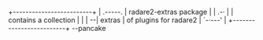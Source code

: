 +-------------------------+
|  .-----.                | radare2-extras package
|  | .-· |                | contains  a collection
|  | | --| extras         | of plugins for radare2
|  `-·---'                |
+-------------------------+              --pancake
